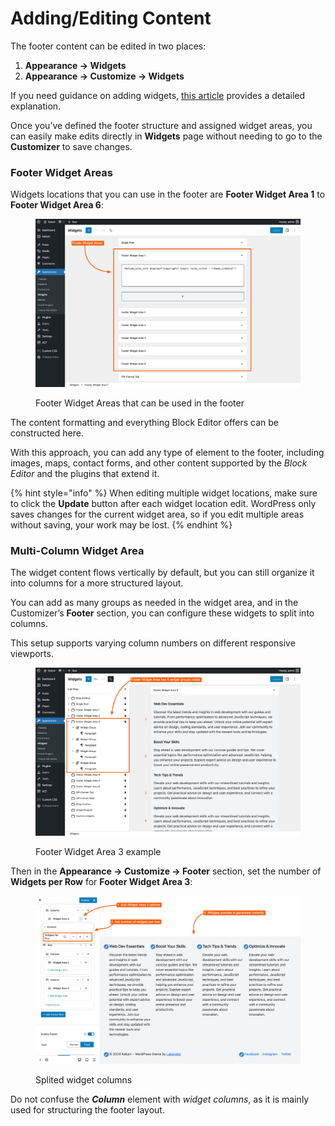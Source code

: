 # Adding/Editing Content

The footer content can be edited in two places:

1. **Appearance -> Widgets**
2. **Appearance -> Customize -> Widgets**

If you need guidance on adding widgets, [this article](../sidebars/troubleshooting-sidebar.md#adding-widgets-to-your-sidebar) provides a detailed explanation.

Once you’ve defined the footer structure and assigned widget areas, you can easily make edits directly in **Widgets** page without needing to go to the **Customizer** to save changes.

### Footer Widget Areas

Widgets locations that you can use in the footer are **Footer Widget Area 1** to **Footer Widget Area 6**:

<figure><img src="../../.gitbook/assets/Footer Widgets Sidebars.jpg" alt=""><figcaption><p>Footer Widget Areas that can be used in the footer</p></figcaption></figure>

The content formatting and everything Block Editor offers can be constructed here.&#x20;

With this approach, you can add any type of element to the footer, including images, maps, contact forms, and other content supported by the _Block Editor_ and the plugins that extend it.

{% hint style="info" %}
When editing multiple widget locations, make sure to click the **Update** button after each widget location edit. WordPress only saves changes for the current widget area, so if you edit multiple areas without saving, your work may be lost.
{% endhint %}

### Multi-Column Widget Area

The widget content flows vertically by default, but you can still organize it into columns for a more structured layout.

You can add as many groups as needed in the widget area, and in the Customizer’s **Footer** section, you can configure these widgets to split into columns.&#x20;

This setup supports varying column numbers on different responsive viewports.​

<figure><img src="../../.gitbook/assets/Footer Widget Multi Column.jpg" alt=""><figcaption><p>Footer Widget Area 3 example</p></figcaption></figure>

Then in the **Appearance -> Customize -> Footer** section, set the number of **Widgets per Row** for **Footer Widget Area 3**:

<figure><img src="../../.gitbook/assets/Footer Widget Multi Column Customizer.jpg" alt=""><figcaption><p>Splited widget columns</p></figcaption></figure>

Do not confuse the _**Column**_ element with _widget columns_, as it is mainly used for structuring the footer layout.
